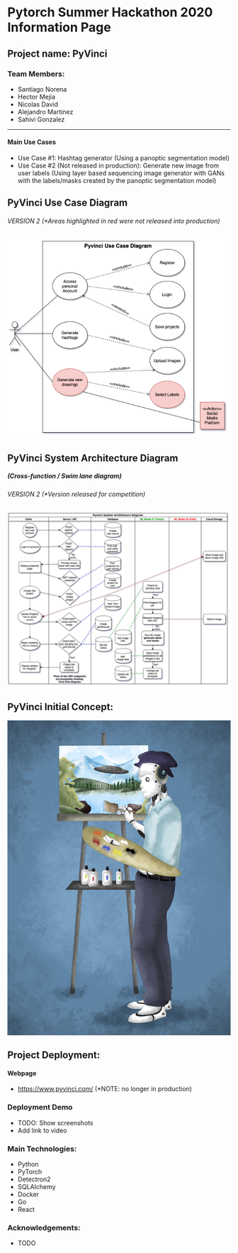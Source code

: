 # Pytorch Summer Hackathon 2020 Information Page

## Project name: PyVinci

### Team Members:
- Santiago Norena
- Hector Mejia
- Nicolas David
- Alejandro Martinez
- Sahivi Gonzalez
---------------------------------------------------------------------------------------

#### Main Use Cases
- Use Case #1: Hashtag generator (Using a panoptic segmentation model)
- Use Case #2 (Not released in production): Generate new image from user labels (Using layer based sequencing image generator with GANs with the labels/masks created by the panoptic segmentation model)

## PyVinci Use Case Diagram 
###### VERSION 2 (*Areas highlighted in red were not released into production)
![use case diagram](architecture/UML-Diagrams/version-2/PyVinci-UseCase-Diagram.png)

## PyVinci System Architecture Diagram 
##### (Cross-function / Swim lane diagram)
###### VERSION 2 (*Version released for competition)
![cross-function / swim lane diagram](architecture/UML-Diagrams/version-2/PyVinci-System-Architecture-Diagram.png)

## PyVinci Initial Concept:

![PyVinci Initial(use case #2)](client/pyvinci_final.png)

## Project Deployment:

#### Webpage
- https://www.pyvinci.com/ (*NOTE: no longer in production)

### Deployment Demo
- TODO: Show screenshots
- Add link to video

### Main Technologies:
- Python
- PyTorch
- Detectron2
- SQLAlchemy
- Docker
- Go
- React

### Acknowledgements:
- TODO
